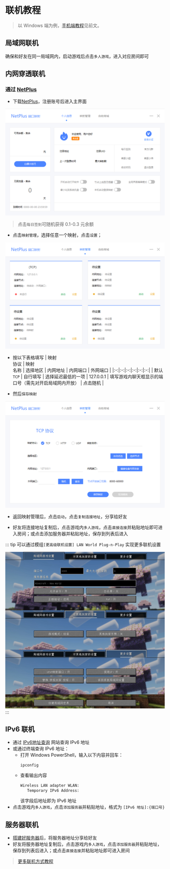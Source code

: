 # 联机教程
<ArticleMetadata />

> 以 Windows 端为例，[手机端教程](/start/JE/mobile#联机教程)见前文。
## 局域网联机

确保和好友在同一局域网内，启动游戏后点击`多人游戏`，进入对应房间即可

## 内网穿透联机
### 通过 [NetPlus](https://netplus.xingl.net/)
- 下载[NetPlus](https://netplus.xingl.net/)，注册账号后进入主界面

![image.png](images/image.png)

> 点击`每日签到`可随机获得 0.1-0.3 元余额

- 点击`映射管理`，选择任意一个映射，点击`设置`；

![image.png](images/image1.png)

- 按以下表格填写
  | 映射<br>协议 | 映射<br>名称 | 选择地区 | 内网地址 | 内网端口 | 外网端口 |
  |:-:|:-:|:-:|:-:|:-:|:-:|
  | 默认 `TCP` | 自行填写 | 选择延迟最低的一项 | 127.0.0.1 | 填写游戏内聊天框显示的端口号（需先对开启局域网内开放） | 点击随机 |

- 然后`保存映射`

![image.png](images/image2.png)

- 返回映射管理后，点击`启动`，点击`复制连接地址`，分享给好友

- 好友将连接地址复制后，点击游戏内`多人游戏`，点击`直接连接`并粘贴地址即可进入房间；或点击添加服务器并粘贴地址，保存到列表后进入

::: tip
可以通过模组`[更高级联机设置] LAN World Plug-n-Play` 实现更多联机设置

![1](images/1.jpeg)
:::

## IPv6 联机
- 通过 [IPv6地址查询](https://ipw.cn/ipv6/) 网站查询 IPv6 地址
- 或通过终端查询 IPv6 地址：
  - 打开 Windows PowerShell，输入以下内容并回车：
    ```shell
    ipconfig
    ```
  - 查看输出内容
    ```shell
    Wireless LAN adapter WLAN:
       Temporary IPv6 Address:
    ```
    该字段后地址即为 IPv6 地址
- 点击游戏内`多人游戏`，点击`添加服务器`并粘贴地址，格式为 `[IPv6 地址]:{端口号}`
## 服务器联机
- [搭建好服务器](/start/server)后，将服务器地址分享给好友
- 好友将服务器地址复制后，点击游戏内`多人游戏`，点击`添加服务器`并粘贴地址，保存到列表后进入；或点击`直接连接`并粘贴地址即可进入房间

> [更多联机方式教程](https://www.bilibili.com/video/BV14SXnYyEit)